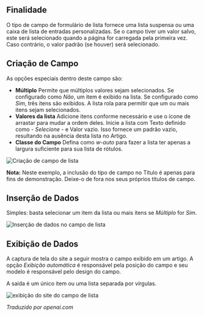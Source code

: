 <!-- Filename: J3.x:Adding_custom_fields/List_Field / Display title: Campo de Lista -->

## Finalidade

O tipo de campo de formulário de lista fornece uma lista suspensa ou uma caixa de lista de entradas personalizadas. Se o campo tiver um valor salvo, este será selecionado quando a página for carregada pela primeira vez. Caso contrário, o valor padrão (se houver) será selecionado.

## Criação de Campo

As opções especiais dentro deste campo são:

- **Múltiplo** Permite que múltiplos valores sejam selecionados. Se configurado como *Não*, um item é exibido na lista. Se configurado como *Sim*, três itens são exibidos. A lista rola para permitir que um ou mais itens sejam selecionados.
- **Valores da lista** Adicione itens conforme necessário e use o ícone de arrastar para mudar a ordem deles. Inicie a lista com Texto definido como *- Selecione -* e Valor vazio. Isso fornece um padrão vazio, resultando na ausência desta lista no Artigo.
- **Classe do Campo** Defina como *w-auto* para fazer a lista ter apenas a largura suficiente para sua lista de rótulos.

![Criação de campo de lista](../../../en/images/fields/fields-list-edit.png)

**Nota:** Neste exemplo, a inclusão do tipo de campo no Título é apenas para fins de demonstração. Deixe-o de fora nos seus próprios títulos de campo.

## Inserção de Dados

Simples: basta selecionar um item da lista ou mais itens se *Múltiplo* for *Sim*.

![Inserção de dados no campo de lista](../../../en/images/fields/fields-list-data-entry.png)

## Exibição de Dados

A captura de tela do site a seguir mostra o campo exibido em um artigo. A opção *Exibição automática* é responsável pela posição do campo e seu modelo é responsável pelo design do campo.

A saída é um único item ou uma lista separada por vírgulas.

![exibição do site do campo de lista](../../../en/images/fields/fields-list-site.png)

*Traduzido por openai.com*

